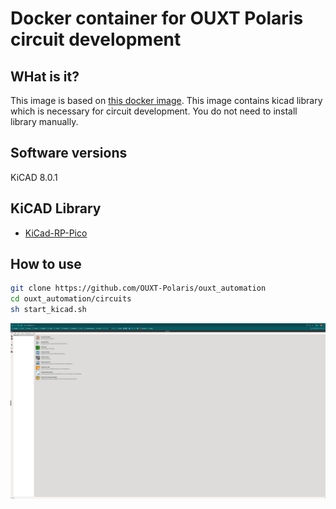 # Docker container for OUXT Polaris circuit development

## WHat is it?

This image is based on [this docker image](https://docs.linuxserver.io/images/docker-kicad/).
This image contains kicad library which is necessary for circuit development.
You do not need to install library manually.

## Software versions

KiCAD 8.0.1

## KiCAD Library

- [KiCad-RP-Pico](https://github.com/ncarandini/KiCad-RP-Pico)

## How to use

```bash
git clone https://github.com/OUXT-Polaris/ouxt_automation
cd ouxt_automation/circuits
sh start_kicad.sh
```

![kicad](https://raw.githubusercontent.com/OUXT-Polaris/ouxt_automation/refs/heads/master/.github/workflows/docker/kicad/kicad.png)
